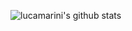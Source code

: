 
<!--[![Top Langs](https://github-readme-stats.vercel.app/api/top-langs/?username=lucamarini22)](https://github.com/lucamarini22?tab=repositories)-->


![lucamarini's github stats](https://github-readme-stats.vercel.app/api?username=lucamarini22&theme=gotham&show_icons=true)


<!--**Visitor counter**:
<!--<p align="left"> 
<!-- <img src="https://profile-counter.glitch.me/lucamarini22/count.svg" />
<!-- </p>

<!-- See you soon!
